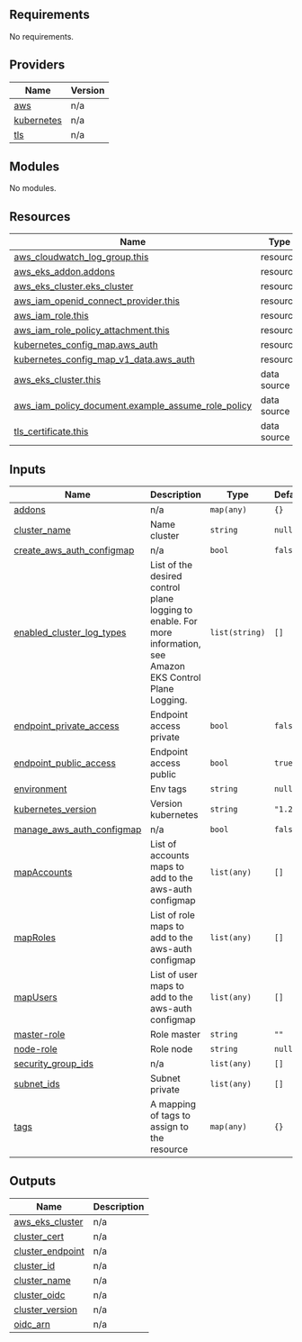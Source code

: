 ## Requirements

No requirements.

## Providers

| Name | Version |
|------|---------|
| <a name="provider_aws"></a> [aws](#provider\_aws) | n/a |
| <a name="provider_kubernetes"></a> [kubernetes](#provider\_kubernetes) | n/a |
| <a name="provider_tls"></a> [tls](#provider\_tls) | n/a |

## Modules

No modules.

## Resources

| Name | Type |
|------|------|
| [aws_cloudwatch_log_group.this](https://registry.terraform.io/providers/hashicorp/aws/latest/docs/resources/cloudwatch_log_group) | resource |
| [aws_eks_addon.addons](https://registry.terraform.io/providers/hashicorp/aws/latest/docs/resources/eks_addon) | resource |
| [aws_eks_cluster.eks_cluster](https://registry.terraform.io/providers/hashicorp/aws/latest/docs/resources/eks_cluster) | resource |
| [aws_iam_openid_connect_provider.this](https://registry.terraform.io/providers/hashicorp/aws/latest/docs/resources/iam_openid_connect_provider) | resource |
| [aws_iam_role.this](https://registry.terraform.io/providers/hashicorp/aws/latest/docs/resources/iam_role) | resource |
| [aws_iam_role_policy_attachment.this](https://registry.terraform.io/providers/hashicorp/aws/latest/docs/resources/iam_role_policy_attachment) | resource |
| [kubernetes_config_map.aws_auth](https://registry.terraform.io/providers/hashicorp/kubernetes/latest/docs/resources/config_map) | resource |
| [kubernetes_config_map_v1_data.aws_auth](https://registry.terraform.io/providers/hashicorp/kubernetes/latest/docs/resources/config_map_v1_data) | resource |
| [aws_eks_cluster.this](https://registry.terraform.io/providers/hashicorp/aws/latest/docs/data-sources/eks_cluster) | data source |
| [aws_iam_policy_document.example_assume_role_policy](https://registry.terraform.io/providers/hashicorp/aws/latest/docs/data-sources/iam_policy_document) | data source |
| [tls_certificate.this](https://registry.terraform.io/providers/hashicorp/tls/latest/docs/data-sources/certificate) | data source |

## Inputs

| Name | Description | Type | Default | Required |
|------|-------------|------|---------|:--------:|
| <a name="input_addons"></a> [addons](#input\_addons) | n/a | `map(any)` | `{}` | no |
| <a name="input_cluster_name"></a> [cluster\_name](#input\_cluster\_name) | Name cluster | `string` | `null` | no |
| <a name="input_create_aws_auth_configmap"></a> [create\_aws\_auth\_configmap](#input\_create\_aws\_auth\_configmap) | n/a | `bool` | `false` | no |
| <a name="input_enabled_cluster_log_types"></a> [enabled\_cluster\_log\_types](#input\_enabled\_cluster\_log\_types) | List of the desired control plane logging to enable. For more information, see Amazon EKS Control Plane Logging. | `list(string)` | `[]` | no |
| <a name="input_endpoint_private_access"></a> [endpoint\_private\_access](#input\_endpoint\_private\_access) | Endpoint access private | `bool` | `false` | no |
| <a name="input_endpoint_public_access"></a> [endpoint\_public\_access](#input\_endpoint\_public\_access) | Endpoint access public | `bool` | `true` | no |
| <a name="input_environment"></a> [environment](#input\_environment) | Env tags | `string` | `null` | no |
| <a name="input_kubernetes_version"></a> [kubernetes\_version](#input\_kubernetes\_version) | Version kubernetes | `string` | `"1.23"` | no |
| <a name="input_manage_aws_auth_configmap"></a> [manage\_aws\_auth\_configmap](#input\_manage\_aws\_auth\_configmap) | n/a | `bool` | `false` | no |
| <a name="input_mapAccounts"></a> [mapAccounts](#input\_mapAccounts) | List of accounts maps to add to the aws-auth configmap | `list(any)` | `[]` | no |
| <a name="input_mapRoles"></a> [mapRoles](#input\_mapRoles) | List of role maps to add to the aws-auth configmap | `list(any)` | `[]` | no |
| <a name="input_mapUsers"></a> [mapUsers](#input\_mapUsers) | List of user maps to add to the aws-auth configmap | `list(any)` | `[]` | no |
| <a name="input_master-role"></a> [master-role](#input\_master-role) | Role master | `string` | `""` | no |
| <a name="input_node-role"></a> [node-role](#input\_node-role) | Role node | `string` | `null` | no |
| <a name="input_security_group_ids"></a> [security\_group\_ids](#input\_security\_group\_ids) | n/a | `list(any)` | `[]` | no |
| <a name="input_subnet_ids"></a> [subnet\_ids](#input\_subnet\_ids) | Subnet private | `list(any)` | `[]` | no |
| <a name="input_tags"></a> [tags](#input\_tags) | A mapping of tags to assign to the resource | `map(any)` | `{}` | no |

## Outputs

| Name | Description |
|------|-------------|
| <a name="output_aws_eks_cluster"></a> [aws\_eks\_cluster](#output\_aws\_eks\_cluster) | n/a |
| <a name="output_cluster_cert"></a> [cluster\_cert](#output\_cluster\_cert) | n/a |
| <a name="output_cluster_endpoint"></a> [cluster\_endpoint](#output\_cluster\_endpoint) | n/a |
| <a name="output_cluster_id"></a> [cluster\_id](#output\_cluster\_id) | n/a |
| <a name="output_cluster_name"></a> [cluster\_name](#output\_cluster\_name) | n/a |
| <a name="output_cluster_oidc"></a> [cluster\_oidc](#output\_cluster\_oidc) | n/a |
| <a name="output_cluster_version"></a> [cluster\_version](#output\_cluster\_version) | n/a |
| <a name="output_oidc_arn"></a> [oidc\_arn](#output\_oidc\_arn) | n/a |
